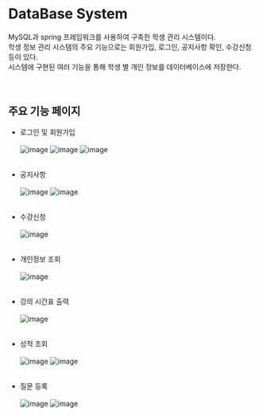# DataBase System<br/>
MySQL과 spring 프레임워크를 사용하여 구축한 학생 관리 시스템이다.<br/>
학생 정보 관리 시스템의 주요 기능으로는 회원가입, 로그인, 공지사항 확인, 수강신청 등이 있다.<br/>
시스템에 구현된 여러 기능을 통해 학생 별 개인 정보를 데이터베이스에 저장한다.<br/><br/><br/>

## 주요 기능 페이지


- 로그인 및 회원가입 <br/><br/>
![image](https://user-images.githubusercontent.com/45943080/103730623-9db81b80-5026-11eb-9cd4-9c43a11db279.png)
![image](https://user-images.githubusercontent.com/45943080/103730632-a4df2980-5026-11eb-96e2-db6491f832fd.png)
![image](https://user-images.githubusercontent.com/45943080/103730634-a7418380-5026-11eb-8429-74d8f0411ecd.png)<br/><br/>

- 공지사항 <br/><br/>
![image](https://user-images.githubusercontent.com/45943080/103730686-c4765200-5026-11eb-8cfd-f218765eae57.png)
![image](https://user-images.githubusercontent.com/45943080/103730694-c7714280-5026-11eb-9c05-cba574639938.png)<br/><br/>

- 수강신청 <br/><br/>
![image](https://user-images.githubusercontent.com/45943080/103730724-d8ba4f00-5026-11eb-8706-e1ac53fc0286.png)<br/><br/>

- 개인정보 조회 <br/><br/>
![image](https://user-images.githubusercontent.com/45943080/103730753-ea035b80-5026-11eb-8501-756fbda58f42.png)<br/><br/>

- 강의 시간표 출력 <br/><br/>
![image](https://user-images.githubusercontent.com/45943080/103730781-f982a480-5026-11eb-90f2-67cc927e8abe.png)<br/><br/>

- 성적 조회 <br/><br/>
![image](https://user-images.githubusercontent.com/45943080/103730810-0acbb100-5027-11eb-9310-4f678f971ad9.png)
![image](https://user-images.githubusercontent.com/45943080/103730874-2d5dca00-5027-11eb-8da2-c20f08e19f80.png)<br/><br/>


- 질문 등록 <br/><br/>
![image](https://user-images.githubusercontent.com/45943080/103730851-21720800-5027-11eb-8df1-ce57918628bc.png)
![image](https://user-images.githubusercontent.com/45943080/103730860-23d46200-5027-11eb-8a1a-dc6c5a7986d7.png)
